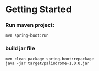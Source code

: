 Getting Started
=======


### Run maven project:

```shell
mvn spring-boot:run
```

### build jar file 

```shell
mvn clean package spring-boot:repackage
java -jar target/palindrome-1.0.0.jar
```